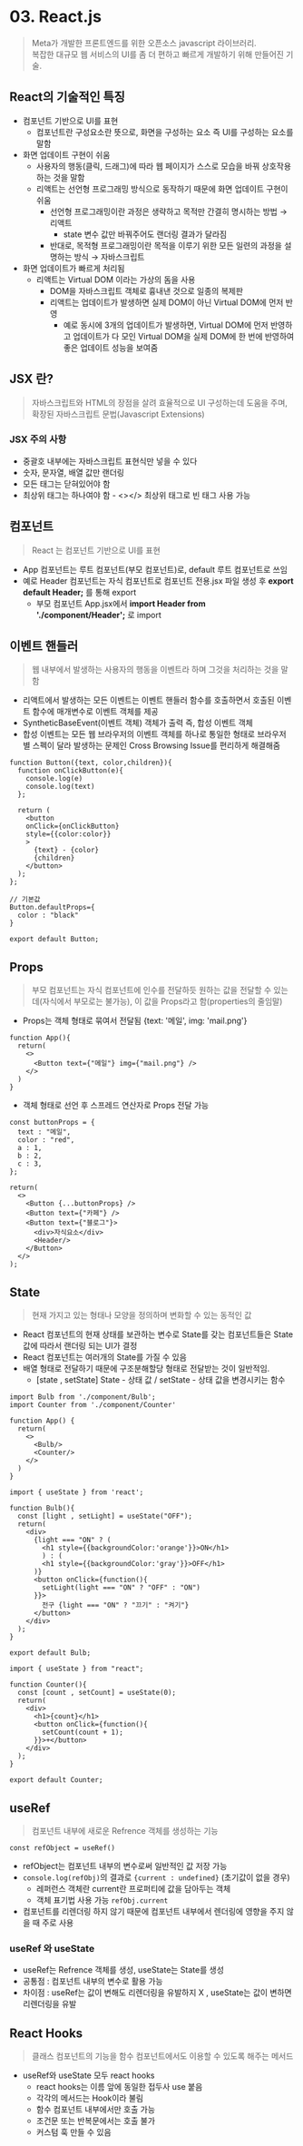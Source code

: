 # 03. React.js
> Meta가 개발한 프론트엔드를 위한 오픈소스 javascript 라이브러리.<br>복잡한 대규모 웹 서비스의 UI를 좀 더 편하고 빠르게 개발하기 위해 만들어진 기술.

## React의 기술적인 특징

- 컴포넌트 기반으로 UI를 표현
  - 컴포넌트란 구성요소란 뜻으로, 화면을 구성하는 요소 즉 UI를 구성하는 요소를 말함 
- 화면 업데이트 구현이 쉬움
  - 사용자의 행동(클릭, 드래그)에 따라 웹 페이지가 스스로 모습을 바꿔 상호작용하는 것을 말함
  - 리액트는 선언형 프로그래밍 방식으로 동작하기 때문에 화면 업데이트 구현이 쉬움
    - 선언형 프로그래밍이란 과정은 생략하고 목적만 간결히 명시하는 방법 → 리액트
      - state 변수 값만 바꿔주어도 랜더링 결과가 달라짐
    - 반대로, 목적형 프로그래밍이란 목적을 이루기 위한 모든 일련의 과정을 설명하는 방식 → 자바스크립트
- 화면 업데이트가 빠르게 처리됨
  - 리액트는 Virtual DOM 이라는 가상의 돔을 사용
    - DOM을 자바스크립트 객체로 흉내낸 것으로 일종의 복제판
    - 리액트는 업데이트가 발생하면 실제 DOM이 아닌 Virtual DOM에 먼저 반영
      - 예로 동시에 3개의 업데이트가 발생하면, Virtual DOM에 먼저 반영하고 업데이트가 다 모인 Virtual DOM을 실제 DOM에 한 번에 반영하여 좋은 업데이트 성능을 보여줌

## JSX 란?
> 자바스크립트와 HTML의 장점을 살려 효율적으로 UI 구성하는데 도움을 주며, 확장된 자바스크립트 문법(Javascript Extensions)

### JSX 주의 사항
- 중괄호 내부에는 자바스크립트 표현식만 넣을 수 있다
- 숫자, 문자열, 배열 값만 랜더링
- 모든 태그는 닫혀있어야 함
- 최상위 태그는 하나여야 함 - <></> 최상위 태그로 빈 태그 사용 가능

## 컴포넌트
> React 는 컴포넌트 기반으로 UI를 표현

- App 컴포넌트는 루트 컴포넌트(부모 컴포넌트)로, default 루트 컴포넌트로 쓰임
- 예로 Header 컴포넌트는 자식 컴포넌트로 컴포넌트 전용.jsx 파일 생성 후 **export default Header;** 를 통해 export
  - 부모 컴포넌트 App.jsx에서 **import Header from './component/Header';** 로 import
 
## 이벤트 핸들러
> 웹 내부에서 발생하는 사용자의 행동을 이벤트라 하며 그것을 처리하는 것을 말함
- 리액트에서 발생하는 모든 이벤트는 이벤트 핸들러 함수를 호출하면서 호출된 이벤트 함수에 매개변수로 이벤트 객체를 제공
- SyntheticBaseEvent(이벤트 객체) 객체가 출력 즉, 합성 이벤트 객체
- 합성 이벤트는 모든 웹 브라우저의 이벤트 객체를 하나로 통일한 형태로 브라우저 별 스펙이 달라 발생하는 문제인 Cross Browsing Issue를 편리하게 해결해줌
```
function Button({text, color,children}){
  function onClickButton(e){
    console.log(e)
    console.log(text)
  };

  return (
    <button 
    onClick={onClickButton}
    style={{color:color}}
    >
      {text} - {color}
      {children}
    </button>
  );
};

// 기본값 
Button.defaultProps={
  color : "black"
}

export default Button;
```
 
## Props
> 부모 컴포넌트는 자식 컴포넌트에 인수를 전달하듯 원하는 값을 전달할 수 있는데(자식에서 부모로는 불가능), 이 값을 Props라고 함(properties의 줄임말)
- Props는 객체 형태로 묶여서 전달됨 {text: '메일', img: 'mail.png'}
```
function App(){
  return(
    <>
      <Button text={"메일"} img={"mail.png"} />
    </>
  )
}
```
- 객체 형태로 선언 후 스프레드 연산자로 Props 전달 가능
```
const buttonProps = {
  text : "메일",
  color : "red",
  a : 1,
  b : 2,
  c : 3,
}; 

return(
  <>
    <Button {...buttonProps} />
    <Button text={"카페"} />
    <Button text={"블로그"}>
      <div>자식요소</div>
      <Header/>
    </Button>
  </>
); 
```

## State
> 현재 가지고 있는 형태나 모양을 정의하며 변화할 수 있는 동적인 값
- React 컴포넌트의 현재 상태를 보관하는 변수로 State를 갖는 컴포넌트들은 State 값에 따라서 랜더링 되는 UI가 결정
- React 컴포넌트는 여러개의 State를 가질 수 있음
- 배열 형태로 전달하기 때문에 구조분해할당 형태로 전달받는 것이 일반적임.
  - [state , setState] State - 상태 값 / setState - 상태 값을 변경시키는 함수
```
import Bulb from './component/Bulb';
import Counter from './component/Counter'

function App() {
  return(
    <>
      <Bulb/>
      <Counter/>
    </>
  )
}
```
```
import { useState } from 'react';

function Bulb(){
  const [light , setLight] = useState("OFF");
  return(
    <div>
      {light === "ON" ? (
        <h1 style={{backgroundColor:'orange'}}>ON</h1>
        ) : (
        <h1 style={{backgroundColor:'gray'}}>OFF</h1>
      )}
      <button onClick={function(){
        setLight(light === "ON" ? "OFF" : "ON")
      }}>
        전구 {light === "ON" ? "끄기" : "켜기"}
      </button>
    </div>
  );
}

export default Bulb;
```
```
import { useState } from "react";

function Counter(){
  const [count , setCount] = useState(0);
  return(
    <div>
      <h1>{count}</h1>
      <button onClick={function(){
        setCount(count + 1);
      }}>+</button>
    </div>
  );
}

export default Counter;
```

## useRef
> 컴포넌트 내부에 새로운 Refrence 객체를 생성하는 기능
> 
`const refObject = useRef()`
- refObject는 컴포넌트 내부의 변수로써 일반적인 값 저장 가능
- `console.log(refObj)`의 결과로 `{current : undefined}` (초기값이 없을 경우)
  - 레퍼런스 객체란 current란 프로퍼티에 값을 담아두는 객체
  - 객체 표기법 사용 가능 `refObj.current`
- 컴포넌트를 리렌더링 하지 않기 때문에 컴포넌트 내부에서 렌더링에 영향을 주지 않을 때 주로 사용

### useRef 와 useState
- useRef는 Refrence 객체를 생성, useState는 State를 생성
- 공통점 : 컴포넌트 내부의 변수로 활용 가능
- 차이점 : useRef는 값이 변해도 리렌더링을 유발하지 X , useState는 값이 변하면 리렌더링을 유발

## React Hooks
> 클래스 컴포넌트의 기능을 함수 컴포넌트에서도 이용할 수 있도록 해주는 메서드
- useRef와 useState 모두 react hooks
  - react hooks는 이름 앞에 동일한 접두사 use 붙음
  - 각각의 메서드는 Hook이라 불림
  - 함수 컴포넌트 내부에서만 호출 가능
  - 조건문 또는 반복문에서는 호출 불가
  - 커스텀 훅 만들 수 있음
